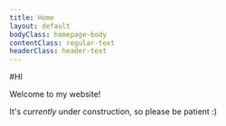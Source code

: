 ```yaml
---
title: Home
layout: default
bodyClass: homepage-body
contentClass: regular-text
headerClass: header-text
---
```

#HI

Welcome to my website!

It's *currently* under construction, so please be patient :) 